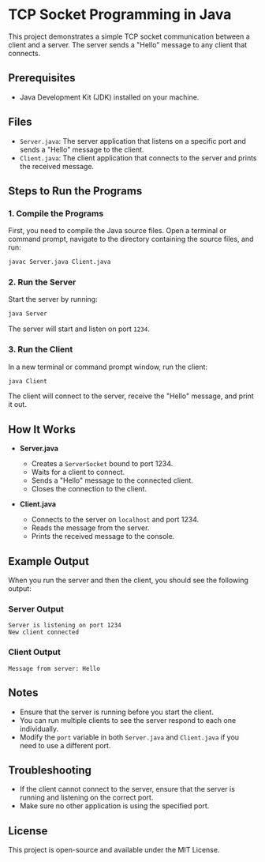 # TCP Socket Programming in Java

This project demonstrates a simple TCP socket communication between a client and a server. The server sends a "Hello" message to any client that connects.

## Prerequisites

- Java Development Kit (JDK) installed on your machine.

## Files

- `Server.java`: The server application that listens on a specific port and sends a "Hello" message to the client.
- `Client.java`: The client application that connects to the server and prints the received message.

## Steps to Run the Programs

### 1. Compile the Programs

First, you need to compile the Java source files. Open a terminal or command prompt, navigate to the directory containing the source files, and run:

```sh
javac Server.java Client.java
```

### 2. Run the Server

Start the server by running:

```sh
java Server
```

The server will start and listen on port `1234`.

### 3. Run the Client

In a new terminal or command prompt window, run the client:

```sh
java Client
```

The client will connect to the server, receive the "Hello" message, and print it out.

## How It Works

- **Server.java**
  - Creates a `ServerSocket` bound to port 1234.
  - Waits for a client to connect.
  - Sends a "Hello" message to the connected client.
  - Closes the connection to the client.

- **Client.java**
  - Connects to the server on `localhost` and port 1234.
  - Reads the message from the server.
  - Prints the received message to the console.

## Example Output

When you run the server and then the client, you should see the following output:

### Server Output

```
Server is listening on port 1234
New client connected
```

### Client Output

```
Message from server: Hello
```

## Notes

- Ensure that the server is running before you start the client.
- You can run multiple clients to see the server respond to each one individually.
- Modify the `port` variable in both `Server.java` and `Client.java` if you need to use a different port.

## Troubleshooting

- If the client cannot connect to the server, ensure that the server is running and listening on the correct port.
- Make sure no other application is using the specified port.

## License

This project is open-source and available under the MIT License.